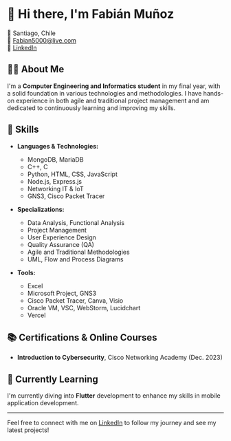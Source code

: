 # 👋 Hi there, I'm Fabián Muñoz

📍 Santiago, Chile  
📧 Fabian5000@live.com  
🔗 [LinkedIn](https://www.linkedin.com/in/fabián-muñoz-585255256)

## 👨‍💻 About Me

I'm a **Computer Engineering and Informatics student** in my final year, with a solid foundation in various technologies and methodologies. I have hands-on experience in both agile and traditional project management and am dedicated to continuously learning and improving my skills.

## 🚀 Skills

- **Languages & Technologies:**
  - MongoDB, MariaDB
  - C++, C
  - Python, HTML, CSS, JavaScript
  - Node.js, Express.js
  - Networking IT & IoT
  - GNS3, Cisco Packet Tracer

- **Specializations:**
  - Data Analysis, Functional Analysis
  - Project Management
  - User Experience Design
  - Quality Assurance (QA)
  - Agile and Traditional Methodologies
  - UML, Flow and Process Diagrams

- **Tools:**
  - Excel
  - Microsoft Project, GNS3
  - Cisco Packet Tracer, Canva, Visio
  - Oracle VM, VSC, WebStorm, Lucidchart
  - Vercel

## 📚 Certifications & Online Courses

- **Introduction to Cybersecurity**, Cisco Networking Academy (Dec. 2023)

## 🌱 Currently Learning

I'm currently diving into **Flutter** development to enhance my skills in mobile application development.

---

Feel free to connect with me on [LinkedIn](https://www.linkedin.com/in/fabián-muñoz-585255256) to follow my journey and see my latest projects!
